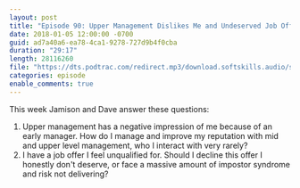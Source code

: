 ```yaml
---
layout: post
title: "Episode 90: Upper Management Dislikes Me and Undeserved Job Offers"
date: 2018-01-05 12:00:00 -0700
guid: ad7a40a6-ea78-4ca1-9278-727d9b4f0cba
duration: "29:17"
length: 28116260
file: "https://dts.podtrac.com/redirect.mp3/download.softskills.audio/sse-090.mp3"
categories: episode
enable_comments: true
---
```


This week Jamison and Dave answer these questions:

1. Upper management has a negative impression of me because of an early manager. How do I manage and improve my reputation with mid and upper level management, who I interact with very rarely?
2. I have a job offer I feel unqualified for. Should I decline this offer I honestly don't deserve, or face a massive amount of impostor syndrome and risk not delivering?

